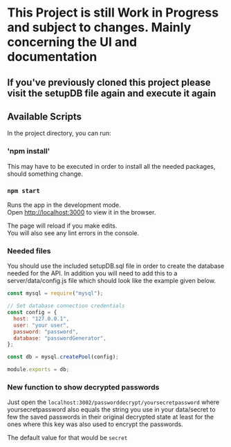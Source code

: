 # This Project is still Work in Progress and subject to changes. Mainly concerning the UI and documentation

## If you've previously cloned this project please visit the setupDB file again and execute it again

## Available Scripts

In the project directory, you can run:

### 'npm install'

This may have to be executed in order to install all the needed packages, should something change.

### `npm start`

Runs the app in the development mode.\
Open [http://localhost:3000](http://localhost:3000) to view it in the browser.

The page will reload if you make edits.\
You will also see any lint errors in the console.

### Needed files

You should use the included setupDB.sql file in order to create the database needed for the API.
In addition you will need to add this to a server/data/config.js file which should look like the example given below.

```javascript
const mysql = require("mysql");

// Set database connection credentials
const config = {
  host: "127.0.0.1",
  user: "your user",
  password: "password",
  database: "passwordGenerator",
};

const db = mysql.createPool(config);

module.exports = db;
```

### New function to show decrypted passwords

Just open the `localhost:3002/passworddecrypt/yoursecretpassword` where yoursecretpassword also equals the string you
use in your data/secret to few the saved passwords in their original decrypted state at least for the ones where this key
was also used to encrypt the passwords.

The default value for that would be `secret`
